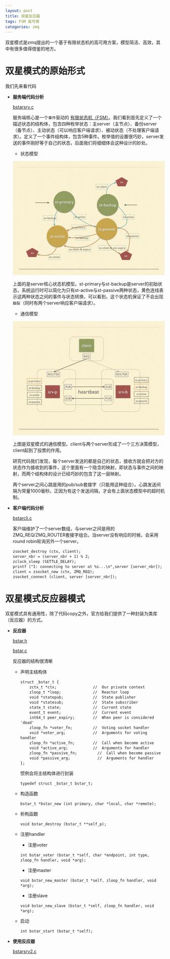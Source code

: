 ```yaml
---
layout: post
title: 双星反应器
tags: FSM 高可用
categories: zmq
---
```


双星模式是zmq提出的一个基于有限状态机的高可用方案，模型简洁、高效，其中有很多值得借鉴的地方。

# 双星模式的原始形式

我们先来看代码

- **服务端代码分析**
	
	[bstarsrv.c][bstarsrv.c]
	
	服务端核心是一个`事件`驱动的 [有限状态机（FSM）][fsm]。我们看到首先定义了一个描述状态的结构体，包含四种枚举状态：主server（主节点）、备份server（备节点）、主动状态（可以响应客户端请求）、被动状态（不处理客户端请求）。定义了一个事件结构体，包含5种事件。枚举值的设置很巧妙，server发送的事件刚好等于自己的状态，后面我们将细细体会这种设计的妙处。
	
	* 状态模型
	
	![state-machine](/static/img/zmq/st.001.jpg)
	
	上面的是server核心状态机模型。st-primary与st-backup是server的初始状态，系统运行时可以简化为只有st-active与st-passive两种状态，黄色连线表示这两种状态之间的事件与状态转换，可以看到，这个状态机保证了不会出现`脑裂`（同时有两个server响应客户端请求）。
	
	* 通信模型
	
	![state-machine](/static/img/zmq/st.002.jpg)
	
	上图是双星模式的通信模型。client与两个server形成了一个三方决策模型，client起到了投票的作用。
	
	研究代码我们发现，每个server发送的都是自己的状态，接收方就会把对方的状态作为接收到的事件，这个里面有一个隐含的映射，即状态与事件之间的映射，而两个结构体的设计已经巧妙的包含了这一层映射。
	
	两个server之间心跳是用的pub/sub套接字（只能用这种组合）。心跳发送间隔为常量1000毫秒。正因为有这个发送间隔，才会有上面状态模型中的超时机制。

- **客户端代码分析**
	
	[bstarcli.c][bstarcli.c]
	
	客户端维护了一个server数组，与server之间是用的ZMQ_REQ/ZMQ_ROUTER套接字组合。当server没有响应的时候，会采用round robin轮询另外一个server。
	
	```
	zsocket_destroy (ctx, client);
    server_nbr = (server_nbr + 1) % 2;
    zclock_sleep (SETTLE_DELAY);
    printf ("I: connecting to server at %s...\n",server [server_nbr]);
    client = zsocket_new (ctx, ZMQ_REQ);
    zsocket_connect (client, server [server_nbr]);
	```


# 双星模式反应器模式

双星模式具有通用性，除了代码copy之外，官方给我们提供了一种封装为类库（反应器）的方式。

- **反应器**

	[bstar.h][bstar.h]
	
	[bstar.c][bstar.c]
	
	反应器的结构很清晰
	
	* 声明主结构体
	
		```
		struct _bstar_t {
    		zctx_t *ctx;                //  Our private context
    		zloop_t *loop;              //  Reactor loop
    		void *statepub;             //  State publisher
    		void *statesub;             //  State subscriber
    		state_t state;              //  Current state
    		event_t event;              //  Current event
    		int64_t peer_expiry;        //  When peer is considered 'dead'
    		zloop_fn *voter_fn;         //  Voting socket handler
    		void *voter_arg;            //  Arguments for voting handler
    		zloop_fn *active_fn;        //  Call when become active
    		void *active_arg;           //  Arguments for handler
    		zloop_fn *passive_fn;         //  Call when become passive
    		void *passive_arg;            //  Arguments for handler
		};
		```
		惯例会将主结构体进行封装 
		
		```
		typedef struct _bstar_t bstar_t;
		```
	* 构造函数
	
		```
		bstar_t *bstar_new (int primary, char *local, char *remote);
		```
	* 析构函数
	
		```
		void bstar_destroy (bstar_t **self_p);
		```
	* 注册handler
		
		* 注册voter
		
		```
		int bstar_voter (bstar_t *self, char *endpoint, int type, zloop_fn handler, void *arg);
		```
		* 注册master
		
		```
		void bstar_new_master (bstar_t *self, zloop_fn handler, void *arg);
		```
		* 注册slave
		
		```
		void bstar_new_slave (bstar_t *self, zloop_fn handler, void *arg);
		```
	* 启动  
	
		```
		int bstar_start (bstar_t *self);
		```
		
- **使用反应器**
	
	[bstarsrv2.c][bstarsrv2.c]
	

[fsm]:https://en.wikipedia.org/wiki/Finite-state_machine
[bstarsrv.c]:https://github.com/imatix/zguide/blob/master/examples/C/bstarsrv.c
[bstarcli.c]:https://github.com/imatix/zguide/blob/master/examples/C/bstarcli.c
[bstar.h]:https://github.com/imatix/zguide/blob/master/examples/C/bstar.h
[bstar.c]:https://github.com/imatix/zguide/blob/master/examples/C/bstar.c
[bstarsrv2.c]:https://github.com/imatix/zguide/blob/master/examples/C/bstarsrv2.c

